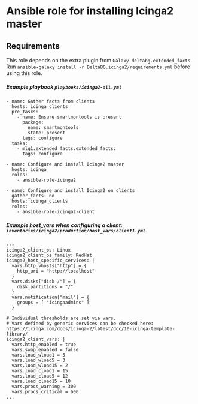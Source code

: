 # Ansible role for installing Icinga2 master

## Requirements

This role depends on the extra plugin from `Galaxy deltabg.extended_facts`.
Run `ansible-galaxy install -r DeltaBG.icinga2/requirements.yml` before using this role.

##### Example playbook `playbooks/icinga2-all.yml`

```
- name: Gather facts from clients
  hosts: icinga_clients
  pre_tasks:
    - name: Ensure smartmontools is present
      package:
        name: smartmontools
        state: present
      tags: configure
  tasks:
    - mlg1.extended_facts.extended_facts:
      tags: configure

- name: Configure and install Icinga2 master
  hosts: icinga
  roles:
    - ansible-role-icinga2

- name: Configure and install Icinga2 on clients
  gather_facts: no
  hosts: icinga_clients
  roles:
    - ansible-role-icinga2-client
```

##### Example host_vars when configuring a client: `inventories/icinga2/production/host_vars/client1.yml`

```
---
icinga2_client_os: Linux
icinga2_client_os_family: RedHat
icinga2_host_specific_services: |
  vars.http_vhosts["http"] = {
    http_uri = "http://localhost"
  }
  vars.disks["disk /"] = {
    disk_partitions = "/"
  }
  vars.notification["mail"] = {
    groups = [ "icingaadmins" ]
  }

# Individual thresholds are set via vars.
# Vars defined by generic services can be checked here: https://icinga.com/docs/icinga-2/latest/doc/10-icinga-template-library/
icinga2_client_vars: |
  vars.http_enabled = true
  vars.swap_enabled = false
  vars.load_wload1 = 5
  vars.load_wload5 = 3
  vars.load_wload15 = 2
  vars.load_cload1 = 15
  vars.load_cload5 = 12
  vars.load_cload15 = 10
  vars.procs_warning = 300
  vars.procs_critical = 600
...
```
